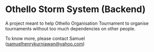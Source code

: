 # Othello Storm System (Backend)

A project meant to help Othello Organisation Tournament to organise tournaments without too much dependencies on other people.

To know more, please contact Samuel (samuelhenrykurniawan@yahoo.com)
